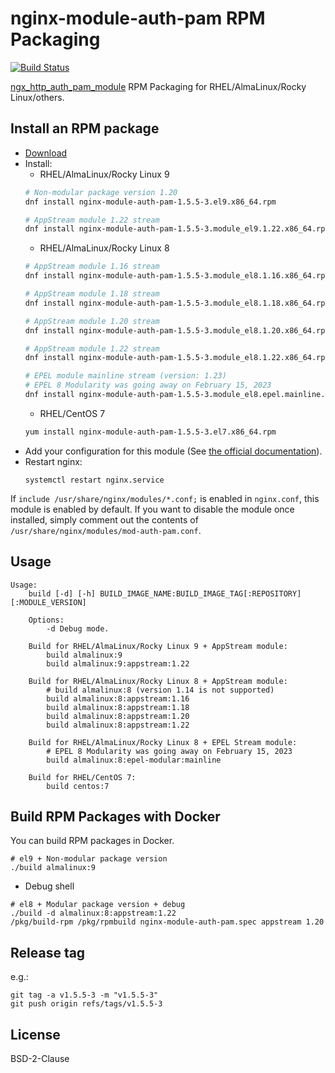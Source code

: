 # nginx-module-auth-pam RPM Packaging

[![Build Status](https://github.com/jfut/nginx-module-auth-pam-rpm/workflows/test/badge.svg?branch=master)](https://github.com/jfut/nginx-module-auth-pam-rpm/actions?query=workflow%3Atest)

[ngx_http_auth_pam_module](https://github.com/sto/ngx_http_auth_pam_module) RPM Packaging for RHEL/AlmaLinux/Rocky Linux/others.

## Install an RPM package

- [Download](https://github.com/jfut/nginx-module-auth-pam-rpm/releases)
- Install:
    - RHEL/AlmaLinux/Rocky Linux 9
    ```bash
    # Non-modular package version 1.20
    dnf install nginx-module-auth-pam-1.5.5-3.el9.x86_64.rpm

    # AppStream module 1.22 stream
    dnf install nginx-module-auth-pam-1.5.5-3.module_el9.1.22.x86_64.rpm
    ```
    - RHEL/AlmaLinux/Rocky Linux 8
    ```bash
    # AppStream module 1.16 stream
    dnf install nginx-module-auth-pam-1.5.5-3.module_el8.1.16.x86_64.rpm

    # AppStream module 1.18 stream
    dnf install nginx-module-auth-pam-1.5.5-3.module_el8.1.18.x86_64.rpm

    # AppStream module 1.20 stream
    dnf install nginx-module-auth-pam-1.5.5-3.module_el8.1.20.x86_64.rpm

    # AppStream module 1.22 stream
    dnf install nginx-module-auth-pam-1.5.5-3.module_el8.1.22.x86_64.rpm

    # EPEL module mainline stream (version: 1.23)
    # EPEL 8 Modularity was going away on February 15, 2023
    dnf install nginx-module-auth-pam-1.5.5-3.module_el8.epel.mainline.x86_64.rpm
    ```
    - RHEL/CentOS 7
    ```bash
    yum install nginx-module-auth-pam-1.5.5-3.el7.x86_64.rpm
    ```
- Add your configuration for this module (See [the official documentation](https://github.com/sto/ngx_http_auth_pam_module)).
- Restart nginx:
    ```
    systemctl restart nginx.service
    ```

If `include /usr/share/nginx/modules/*.conf;` is enabled in `nginx.conf`, this module is enabled by default. If you want to disable the module once installed, simply comment out the contents of `/usr/share/nginx/modules/mod-auth-pam.conf`.

## Usage

```
Usage:
    build [-d] [-h] BUILD_IMAGE_NAME:BUILD_IMAGE_TAG[:REPOSITORY][:MODULE_VERSION]

    Options:
        -d Debug mode.

    Build for RHEL/AlmaLinux/Rocky Linux 9 + AppStream module:
        build almalinux:9
        build almalinux:9:appstream:1.22

    Build for RHEL/AlmaLinux/Rocky Linux 8 + AppStream module:
        # build almalinux:8 (version 1.14 is not supported)
        build almalinux:8:appstream:1.16
        build almalinux:8:appstream:1.18
        build almalinux:8:appstream:1.20
        build almalinux:8:appstream:1.22

    Build for RHEL/AlmaLinux/Rocky Linux 8 + EPEL Stream module:
        # EPEL 8 Modularity was going away on February 15, 2023
        build almalinux:8:epel-modular:mainline

    Build for RHEL/CentOS 7:
        build centos:7
```

## Build RPM Packages with Docker

You can build RPM packages in Docker.

```
# el9 + Non-modular package version
./build almalinux:9
```

- Debug shell

```
# el8 + Modular package version + debug
./build -d almalinux:8:appstream:1.22
/pkg/build-rpm /pkg/rpmbuild nginx-module-auth-pam.spec appstream 1.20
```

## Release tag

e.g.:

```
git tag -a v1.5.5-3 -m "v1.5.5-3"
git push origin refs/tags/v1.5.5-3
```

## License

BSD-2-Clause
